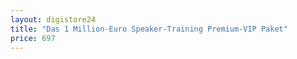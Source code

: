 ```yaml
---
layout: digistore24
title: "Das 1 Million-Euro Speaker-Training Premium-VIP Paket"
price: 697
---
```

